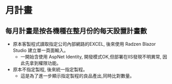 # 月計畫
## 每月計畫是按各機種在整月份的每天設置計畫數
- 原本客製程式讀取指定公司內部網路的EXCEL, 後來使用 Radzen Blazor Studio 建立單一頁面輸入。
  - 一開始含使用 AspNet Identity, 開發模式OK,但部署在IIS發現不明異常, 因此先拿到權限功能。
- 原本不指定製程, 後來統一指定製程。
  - 這是為了進一步顯示指定製程的良品產出,同時比對數量。 
